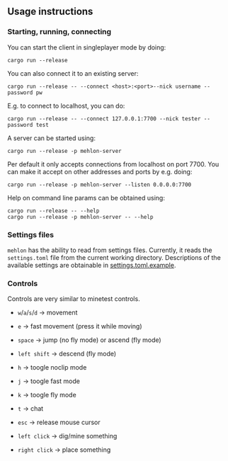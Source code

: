 ## Usage instructions

### Starting, running, connecting

You can start the client in singleplayer mode by doing:

```
cargo run --release
```

You can also connect it to an existing server:

```
cargo run --release -- --connect <host>:<port>--nick username --password pw
```

E.g. to connect to localhost, you can do:

```
cargo run --release -- --connect 127.0.0.1:7700 --nick tester --password test
```

A server can be started using:

```
cargo run --release -p mehlon-server
```

Per default it only accepts connections from localhost on port 7700.
You can make it accept on other addresses and ports by e.g. doing:

```
cargo run --release -p mehlon-server --listen 0.0.0.0:7700
```

Help on command line params can be obtained using:

```
cargo run --release -- --help
cargo run --release -p mehlon-server -- --help
```

### Settings files

`mehlon` has the ability to read from settings files.
Currently, it reads the `settings.toml` file from the current working directory.
Descriptions of the available settings are obtainable in [settings.toml.example](settings.toml.example).


### Controls

Controls are very similar to minetest controls.

* `w`/`a`/`s`/`d` → movement
* `e` → fast movement (press it while moving)
* `space` → jump (no fly mode) or ascend (fly mode)
* `left shift` → descend (fly mode)

* `h` → toogle noclip mode
* `j` → toogle fast mode
* `k` → toogle fly mode

* `t` → chat
* `esc` → release mouse cursor

* `left click` → dig/mine something
* `right click` → place something
